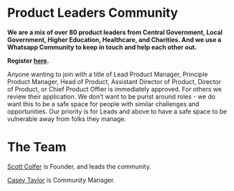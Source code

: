 # Product Leaders Community

**We are a mix of over 80 product leaders from Central Government, Local Government, Higher Education, Healthcare, and Charities. And we use a Whatsapp Community to keep in touch and help each other out.** 

**Register [here](https://forms.gle/VLWA68ovMXHWA7AM6).**

Anyone wanting to join with a title of Lead Product Manager, Principle Product Manager, Head of Product, Assistant Director of Product, Director of Product, or Chief Product Offier is immediately approved. For others we review their application. We don’t want to be purist around roles - we do want this to be a safe space for people with similar challenges and opportunities. Our priority is for Leads and above to have a safe space to be vulnerable away from folks they manage.

# The Team

[Scott Colfer](https://www.linkedin.com/in/scottcolfer/) is Founder, and leads the community.

[Casey Taylor](https://www.linkedin.com/in/casey-taylor2000/) is Community Manager.
